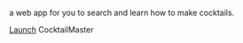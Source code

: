 a web app for you to search and learn how to make cocktails.

<a href="https://obscure-hamlet-62640.herokuapp.com/">Launch</a> CocktailMaster